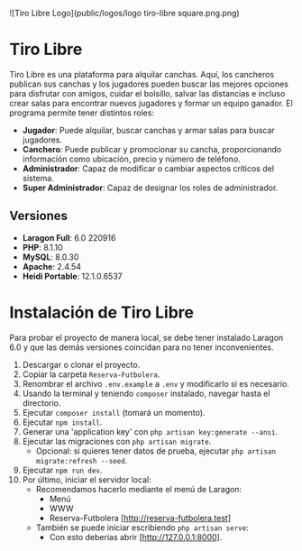 ![Tiro Libre Logo](public/logos/logo tiro-libre square.png.png)

# Tiro Libre

Tiro Libre es una plataforma para alquilar canchas. Aquí, los cancheros publican sus canchas y los jugadores pueden buscar las mejores opciones para disfrutar con amigos, cuidar el bolsillo, salvar las distancias e incluso crear salas para encontrar nuevos jugadores y formar un equipo ganador. El programa permite tener distintos roles:

- **Jugador**: Puede alquilar, buscar canchas y armar salas para buscar jugadores.
- **Canchero**: Puede publicar y promocionar su cancha, proporcionando información como ubicación, precio y número de teléfono.
- **Administrador**: Capaz de modificar o cambiar aspectos críticos del sistema.
- **Super Administrador**: Capaz de designar los roles de administrador.

## Versiones

- **Laragon Full**: 6.0 220916
- **PHP**: 8.1.10
- **MySQL**: 8.0.30
- **Apache**: 2.4.54
- **Heidi Portable**: 12.1.0.6537

# Instalación de Tiro Libre

Para probar el proyecto de manera local, se debe tener instalado Laragon 6.0 y que las demás versiones coincidan para no tener inconvenientes.

1. Descargar o clonar el proyecto.
2. Copiar la carpeta `Reserva-Futbolera`.
3. Renombrar el archivo `.env.example` a `.env` y modificarlo si es necesario.
4. Usando la terminal y teniendo `composer` instalado, navegar hasta el directorio.
5. Ejecutar `composer install` (tomará un momento).
6. Ejecutar `npm install`.
7. Generar una 'application key' con `php artisan key:generate --ansi`.
8. Ejecutar las migraciones con `php artisan migrate`.
    - Opcional: si quieres tener datos de prueba, ejecutar `php artisan migrate:refresh --seed`.
9. Ejecutar `npm run dev`.
10. Por último, iniciar el servidor local:
    - Recomendamos hacerlo mediante el menú de Laragon:
        - Menú
        - WWW
        - Reserva-Futbolera [http://reserva-futbolera.test]
    - También se puede iniciar escribiendo `php artisan serve`:
        - Con esto deberías abrir [http://127.0.0.1:8000].
